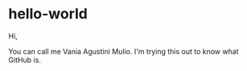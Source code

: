 # hello-world
Hi,

You can call me Vania Agustini Mulio.
I'm trying this out to know what GitHub is.
